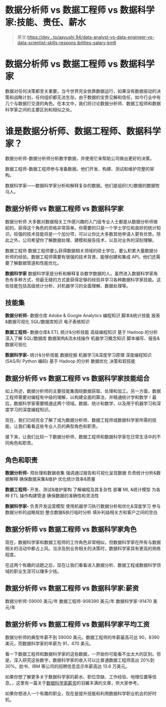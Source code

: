 # 数据分析师 vs 数据工程师 vs 数据科学家:技能、责任、薪水

> 原文:[https://dev . to/aayushi 94/data-analyst-vs-data-engineer-vs-data-scientist-skills-respons ibilities-salary-km6](https://dev.to/aayushi94/data-analyst-vs-data-engineer-vs-data-scientist-skills-responsibilities-salary-km6)

# [](#data-analyst-vs-data-engineer-vs-data-scientist)数据分析师 vs 数据工程师 vs 数据科学家

数据对任何决策都至关重要。当今世界完全依靠数据运行，如果没有数据驱动的决策和战略计划，任何组织都无法生存。由于数据的宝贵见解和信任，如今行业中有几个与数据打交道的角色。在本文中，我们将讨论数据分析师、数据工程师和数据科学家之间的主要区别和相似之处。

# [](#who-is-a-data-analyst-data-engineer-and-data-scientist)谁是数据分析师、数据工程师、数据科学家？

数据分析师-数据分析师分析数字数据，并使用它来帮助公司做出更好的决策。

数据工程师-数据工程师参与准备数据。他们开发、构建、测试和维护完整的架构。

数据科学家——数据科学家分析和解释复杂的数据。他们是组织(大)数据的数据牧马人。

## [](#data-analyst-vs-data-engineer-vs-data-scientist)数据分析师 vs 数据工程师 vs 数据科学家

数据分析师
大多数对数据相关工作感兴趣的入门级专业人士都是从数据分析师做起的。获得这个角色的资格非常简单。你需要的只是一个学士学位和良好的统计知识。较强的技术技能将是一个加分项，可以让你比大多数其他申请人更有优势。除此之外，公司希望你了解数据处理、建模和报告技术，以及对业务的深刻理解。

数据工程师
数据工程师要么获得数据相关领域的硕士学位，要么积累大量数据分析师的经验。数据工程师需要有很强的技术背景，能够创建和集成 API。他们还需要了解数据管道和性能优化。

**数据科学家**
数据科学家是分析和解释复杂数字数据的人。虽然进入数据科学家角色有多种方式，但最无缝的方式是获得足够的经验并学习各种数据科学家技能。这些技能包括高级统计分析、对机器学习的全面理解、数据处理等。

## [](#skillsets)技能集

**数据分析师-**
数据仓库
Adobe & Google Analytics
编程知识
脚本&统计技能
报表&数据可视化
SQL/数据库知识
电子表格知识

**数据工程师-**
数据仓库& ETL 统计&分析技能
高级编程知识
基于 Hadoop 的分析
深入了解 SQL/数据库
数据架构&流水线操作
机器学习概念知识
脚本编写、报告&数据可视化

**数据科学家-**
统计&分析技能
数据挖掘
机器学习&深度学习原理
深度编程知识(SAS/R/ Python 编码)
基于 Hadoop 的分析
数据优化
决策和软技能

## [](#data-analyst-vs-data-engineer-vs-data-scientist-skill-sets)数据分析师 vs 数据工程师 vs 数据科学家技能组合

如上所述，数据分析师的主要技能集围绕数据获取、处理和加工。另一方面，数据工程师需要对编程有中级的理解，以构建全面的算法，并精通统计学和数学！最后，数据科学家需要精通这两个领域。数据、统计和数学，以及用于机器学习和深度学习的深度编程知识。

现在，我们已经完全了解了成为数据分析师、数据工程师或数据科学家所需的技能，让我们看看这些专业人员的典型角色和职责。

接下来，让我们比较一下数据分析师、数据工程师和数据科学家在日常生活中的不同角色和职责。

## [](#roles-and-responsibilities)角色和职责

**数据分析师-**
预处理和数据收集
强调通过报告和可视化呈现数据
负责统计分析&数据解释
确保数据采集&维护
优化统计效率&质量

**数据工程师-**
开发、测试&维护架构
了解编程及其复杂性
部署 ML &统计模型
为各种 ETL 操作构建管道
确保数据的准确性和灵活性

**数据科学家-**
负责开发运营模型
使用机器学习执行数据分析和优化&深度学习
参与数据分析的战略规划
整合数据&执行临时分析
填补利益相关方和客户之间的空白

## [](#data-analyst-vs-data-engineer-vs-data-scientist-roles)数据分析师 vs 数据工程师 vs 数据科学家角色

现在，数据科学家和数据工程师的工作角色非常相似，但数据科学家在所有与数据相关的活动中都占上风。当涉及到业务相关的决策时，数据科学家具有更高的熟练程度。

在这两个有趣的话题之后，现在让我们看看进入数据分析、数据工程或数据科学领域的职业生涯可以赚多少钱。

## [](#data-analyst-vs-data-engineer-vs-data-scientist-salary)数据分析师 vs 数据工程师 vs 数据科学家:薪资

数据分析师-59000 美元/年
数据工程师-908390 美元/年
数据科学家-91470 美元/年

## [](#data-analyst-vs-data-engineer-vs-data-scientist-average-salary)数据分析师 vs 数据工程师 vs 数据科学家平均工资

数据分析师的典型年薪不到 59000 美元。数据工程师的年薪最高可达 90，8390 美元，而数据科学家的年薪为 91，470 美元。

看一下数据工程师和数据科学家的这些数据，一开始你可能看不出太大的区别。但是，深入研究这些数字，数据科学家的收入可以比普通数据工程师高出 20%到 30%。脸书、IBM 等公司的招聘信息显示年薪高达 13.6 万美元。

如果你想了解更多关于数据科学家的薪水、职位空缺、工作经验、地理位置等信息。，这里有一篇关于[数据科学家薪资](https://www.edureka.co/blog/data-scientist-salary/)的羽翼丰满的文章，供大家参考。

如果你想进入一个有趣的职业，现在是提升技能和利用数据科学职业机会的好时机。